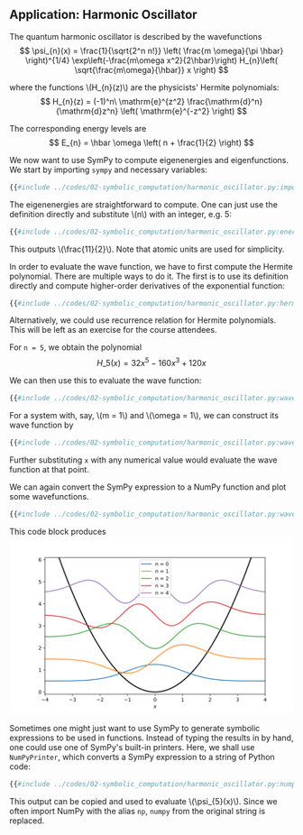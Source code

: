 ## Application: Harmonic Oscillator

The quantum harmonic oscillator is described by the wavefunctions
$$ \psi_{n}(x) = \frac{1}{\sqrt{2^n n!}} \left( \frac{m \omega}{\pi \hbar} \right)^{1/4} \exp\left(-\frac{m\omega x^2}{2\hbar}\right) H_{n}\left( \sqrt{\frac{m\omega}{\hbar}} x \right) $$

where the functions \\(H_{n}(z)\\) are the physicists' Hermite polynomials:
$$ H_{n}(z) = (-1)^n\  \mathrm{e}^{z^2} \frac{\mathrm{d}^n}{\mathrm{d}z^n} \left( \mathrm{e}^{-z^2} \right) $$

The corresponding energy levels are
$$ E_{n} = \hbar \omega \left( n + \frac{1}{2} \right) $$

We now want to use SymPy to compute eigenenergies and eigenfunctions. 
We start by importing `sympy` and necessary variables:
```python
{{#include ../codes/02-symbolic_computation/harmonic_oscillator.py:import}}
```

The eigenenergies are straightforward to compute. One can just use the 
definition directly and substitute \\(n\\) with an integer, e.g. 5:
```python
{{#include ../codes/02-symbolic_computation/harmonic_oscillator.py:energy}}
```
This outputs \\(\frac{11}{2}\\). Note that atomic units are used for 
simplicity. 

In order to evaluate the wave function, we have to first compute the 
Hermite polynomial. There are multiple ways to do it. The first is to use 
its definition directly and compute higher-order derivatives of the 
exponential function:
```python
{{#include ../codes/02-symbolic_computation/harmonic_oscillator.py:hermite_definition}}
```

Alternatively, we could use recurrence relation for Hermite polynomials. 
This will be left as an exercise for the course attendees.

For `n = 5`, we obtain the polynomial 
$$ H\_5(x) = 32 x^5 - 160 x^3 + 120 x$$

We can then use this to evaluate the wave function:
```python
{{#include ../codes/02-symbolic_computation/harmonic_oscillator.py:wave_function}}
```

For a system with, say, \\(m = 1\\) and \\(\omega = 1\\), we can construct 
its wave function by 
```python
{{#include ../codes/02-symbolic_computation/harmonic_oscillator.py:wave_function_param}}
```
Further substituting `x` with any numerical value would evaluate the 
wave function at that point.  

We can again convert the SymPy expression to a NumPy function 
and plot some wavefunctions.
```python
{{#include ../codes/02-symbolic_computation/harmonic_oscillator.py:wave_function_param_plot}}
```
This code block produces
![harmonic oscillator](../assets/figures/02-symbolic_computation/harm_osc.svg)

Sometimes one might just want to use SymPy to generate symbolic expressions 
to be used in functions. Instead of typing the results in by hand, one could 
use one of SymPy's built-in printers. Here, we shall use `NumPyPrinter`, 
which converts a SymPy expression to a string of Python code:
```python
{{#include ../codes/02-symbolic_computation/harmonic_oscillator.py:numpy_printer}}
```
This output can be copied and used to evaluate \\(\psi_{5}(x)\\). 
Since we often import NumPy with the alias `np`, `numpy` from the original 
string is replaced.
